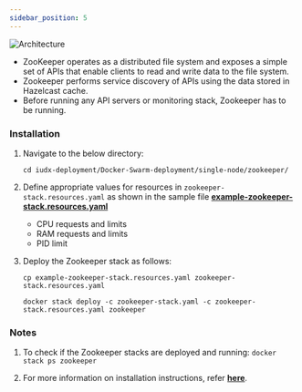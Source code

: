 ```yaml
---
sidebar_position: 5
---
```


<div class="img_background">
<div style={{textAlign: 'center'}}>

![Architecture](https://s3-ap-south-1-docs-resources.s3.ap-south-1.amazonaws.com/IUDX-resources/zookeeper.png)
</div>
</div>


+ ZooKeeper operates as a distributed file system and exposes a simple set of APIs that enable clients to read and write data to the file system.
+ Zookeeper performs service discovery of APIs using the data stored in Hazelcast cache.
+ Before running any API servers or monitoring stack, Zookeeper has to be running.

### Installation

1. Navigate to the below directory:

    ```
    cd iudx-deployment/Docker-Swarm-deployment/single-node/zookeeper/
    ```

2. Define appropriate values for resources in `zookeeper-stack.resources.yaml` as shown in the sample file **[example-zookeeper-stack.resources.yaml](https://github.com/datakaveri/iudx-deployment/blob/5.0.0/Docker-Swarm-deployment/single-node/zookeeper/example-zookeeper-stack.resources.yaml)**

    - CPU requests and limits
    - RAM requests and limits
    - PID limit

    

3. Deploy the Zookeeper stack as follows:

    ```
    cp example-zookeeper-stack.resources.yaml zookeeper-stack.resources.yaml

    docker stack deploy -c zookeeper-stack.yaml -c zookeeper-stack.resources.yaml zookeeper
    ```

### Notes

1. To check if the Zookeeper stacks are deployed and running: `docker stack ps zookeeper`
    

2. For more information on installation instructions, refer **[here](https://github.com/datakaveri/iudx-deployment/tree/5.0.0/Docker-Swarm-deployment/single-node/zookeeper#introduction)**.

